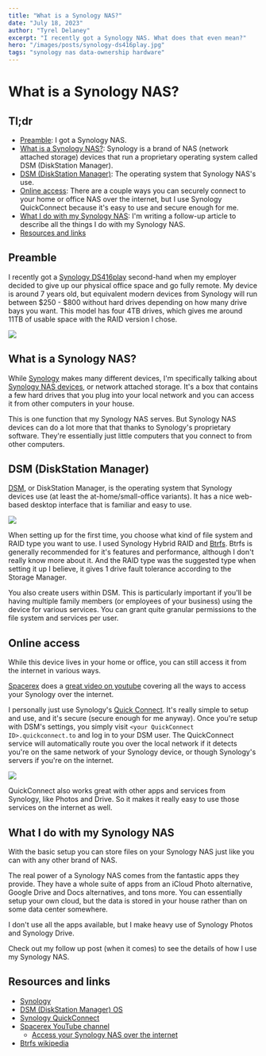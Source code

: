 ```yaml
---
title: "What is a Synology NAS?"
date: "July 18, 2023"
author: "Tyrel Delaney"
excerpt: "I recently got a Synology NAS. What does that even mean?"
hero: "/images/posts/synology-ds416play.jpg"
tags: "synology nas data-ownership hardware"
---
```


# What is a Synology NAS?

## Tl;dr

* [Preamble](#preamble): I got a Synology NAS.
* [What is a Synology NAS?](#what-is-a-synology): Synology is a brand of NAS (network attached storage) devices that run a proprietary operating system called DSM (DiskStation Manager).
* [DSM (DiskStation Manager)](#dsm-diskstation-manager): The operating system that Synology NAS's use.
* [Online access](#online-access): There are a couple ways you can securely connect to your home or office NAS over the internet, but I use Synology QuickConnect because it's easy to use and secure enough for me.
* [What I do with my Synology NAS](#what-i-do-with-my-synology-nas): I'm writing a follow-up article to describe all the things I do with my Synology NAS.
* [Resources and links](#resources-and-links)

## Preamble

I recently got a [Synology DS416play](https://www.google.com/search?sxsrf=AB5stBhZ_2DvwOiqGrHwxnOJYVgTYOSiHQ:1689739870654&q=synology+ds416play&tbm=isch&sa=X&ved=2ahUKEwjM6YLG85mAAxWMDEQIHS_wDRgQ0pQJegQICxAB&biw=855&bih=986&dpr=1.75) second-hand when my employer decided to give up our physical office space and go fully remote. My device is around 7 years old, but equivalent modern devices from Synology will run between $250 - $800 without hard drives depending on how many drive bays you want. This model has four 4TB drives, which gives me around 11TB of usable space with the RAID version I chose.

![](./synology-nas.png)

## What is a Synology NAS?

While [Synology](https://www.synology.com/en-us) makes many different devices, I'm specifically talking about [Synology NAS devices](https://www.synology.com/products?product_line=ds_j%2Cds_plus%2Cds_value%2Cds_xs), or network attached storage. It's a box that contains a few hard drives that you plug into your local network and you can access it from other computers in your house.

This is one function that my Synology NAS serves. But Synology NAS devices can do a lot more that that thanks to Synology's proprietary software. They're essentially just little computers that you connect to from other computers.

## DSM (DiskStation Manager)

[DSM](https://www.synology.com/en-ca/dsm), or DiskStation Manager, is the operating system that Synology devices use (at least the at-home/small-office variants). It has a nice web-based desktop interface that is familiar and easy to use.

![](./synology-dsm-desktop.png)

When setting up for the first time, you choose what kind of file system and RAID type you want to use. I used Synology Hybrid RAID and [Btrfs](https://en.wikipedia.org/wiki/Btrfs). Btrfs is generally recommended for it's features and performance, although I don't really know more about it. And the RAID type was the suggested type when setting it up I believe, it gives 1 drive fault tolerance according to the Storage Manager.

You also create users within DSM. This is particularly important if you'll be having multiple family members (or employees of your business) using the device for various services. You can grant quite granular permissions to the file system and services per user.

## Online access

While this device lives in your home or office, you can still access it from the internet in various ways.

[Spacerex](https://www.youtube.com/@SpaceRexWill/featured) does a [great video on youtube](https://youtu.be/o2ck1g3_k3o) covering all the ways to access your Synology over the internet.

I personally just use Synology's [Quick Connect](https://kb.synology.com/en-us/DSM/help/DSM/AdminCenter/connection_quickconnect?version=7). It's really simple to setup and use, and it's secure (secure enough for me anyway). Once you're setup with DSM's settings, you simply visit `<your QuickConnect ID>.quickconnect.to` and log in to your DSM user. The QuickConnect service will automatically route you over the local network if it detects you're on the same network of your Synology device, or though Synology's servers if you're on the internet.

![](./synology-quickconnect.png)

QuickConnect also works great with other apps and services from Synology, like Photos and Drive. So it makes it really easy to use those services on the internet as well.

## What I do with my Synology NAS

With the basic setup you can store files on your Synology NAS just like you can with any other brand of NAS.

The real power of a Synology NAS comes from the fantastic apps they provide. They have a whole suite of apps from an iCloud Photo alternative, Google Drive and Docs alternatives, and tons more. You can essentially setup your own cloud, but the data is stored in your house rather than on some data center somewhere.

I don't use all the apps available, but I make heavy use of Synology Photos and Synology Drive.

Check out my follow up post (when it comes) to see the details of how I use my Synology NAS.

## Resources and links

* [Synology](https://synology.com)
* [DSM (DiskStation Manager) OS]()
* [Synology QuickConnect](https://kb.synology.com/en-us/DSM/help/DSM/AdminCenter/connection_quickconnect?version=7)
* [Spacerex YouTube channel](https://www.youtube.com/@SpaceRexWill/featured)
	* [Access your Synology NAS over the internet](https://youtu.be/o2ck1g3_k3o)
* [Btrfs wikipedia](https://en.wikipedia.org/wiki/Btrfs)